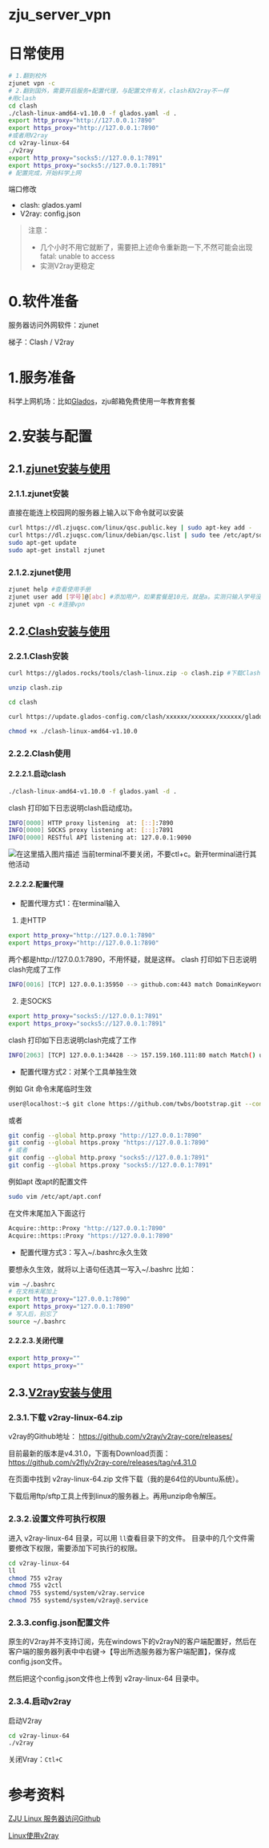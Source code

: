 # zju_server_vpn

# 日常使用
```bash
# 1.翻到校外
zjunet vpn -c
# 2.翻到国外，需要开启服务+配置代理，与配置文件有关，clash和V2ray不一样
#用clash
cd clash
./clash-linux-amd64-v1.10.0 -f glados.yaml -d .
export http_proxy="http://127.0.0.1:7890"
export https_proxy="http://127.0.0.1:7890"
#或者用V2ray
cd v2ray-linux-64
./v2ray
export http_proxy="socks5://127.0.0.1:7891"
export https_proxy="socks5://127.0.0.1:7891"
# 配置完成，开始科学上网

```
端口修改
- clash: glados.yaml
- V2ray: config.json

>注意：
>- 几个小时不用它就断了，需要把上述命令重新跑一下,不然可能会出现fatal: unable to access
>- 实测V2ray更稳定
# 0.软件准备
服务器访问外网软件：zjunet

梯子：Clash / V2ray
# 1.服务准备
科学上网机场：比如[Glados](https://glados.rocks)，zju邮箱免费使用一年教育套餐

# 2.安装与配置
## 2.1.[zjunet安装与使用](https://github.com/QSCTech/zjunet/blob/master/README.zh.md)
### 2.1.1.zjunet安装
直接在能连上校园网的服务器上输入以下命令就可以安装
```bash
curl https://dl.zjuqsc.com/linux/qsc.public.key | sudo apt-key add -
curl https://dl.zjuqsc.com/linux/debian/qsc.list | sudo tee /etc/apt/sources.list.d/qsc.list
sudo apt-get update
sudo apt-get install zjunet
```
 ### 2.1.2.zjunet使用

```bash
zjunet help #查看使用手册
zjunet user add [学号]@[abc] #添加用户，如果套餐是10元，就是a。实测只输入学号没用
zjunet vpn -c #连接vpn
```
## 2.2.[Clash安装与使用](https://glados.rocks/console/terminal)
### 2.2.1.Clash安装
```bash
curl https://glados.rocks/tools/clash-linux.zip -o clash.zip #下载Clash

unzip clash.zip

cd clash

curl https://update.glados-config.com/clash/xxxxxx/xxxxxxx/xxxxxx/glados-terminal.yaml > glados.yaml #下载您的终端配置文件

chmod +x ./clash-linux-amd64-v1.10.0
```
### 2.2.2.Clash使用
#### 2.2.2.1.启动clash
```bash
./clash-linux-amd64-v1.10.0 -f glados.yaml -d .
```

clash 打印如下日志说明clash启动成功。

```bash
INFO[0000] HTTP proxy listening  at: [::]:7890
INFO[0000] SOCKS proxy listening at: [::]:7891
INFO[0000] RESTful API listening at: 127.0.0.1:9090
```

![在这里插入图片描述](https://img-blog.csdnimg.cn/a00b221455a140f985f38e942dab321c.png)
当前terminal不要关闭，不要ctl+c。新开terminal进行其他活动

#### 2.2.2.2.配置代理
- 配置代理方式1：在terminal输入
1. 走HTTP
```bash
export http_proxy="http://127.0.0.1:7890"
export https_proxy="http://127.0.0.1:7890"
```
两个都是http://127.0.0.1:7890，不用怀疑，就是这样。
clash 打印如下日志说明clash完成了工作
```bash
INFO[0016] [TCP] 127.0.0.1:35950 --> github.com:443 match DomainKeyword(github) using Proxy[GLaDOS-S1-05]
```

2. 走SOCKS
```bash
export http_proxy="socks5://127.0.0.1:7891"
export https_proxy="socks5://127.0.0.1:7891"
```
clash 打印如下日志说明clash完成了工作

```bash
INFO[2063] [TCP] 127.0.0.1:34428 --> 157.159.160.111:80 match Match() using Proxy[GLaDOS-JP-01]
```

-  配置代理方式2：对某个工具单独生效


例如 Git
命令末尾临时生效
```bash
user@localhost:~$ git clone https://github.com/twbs/bootstrap.git --config "https.proxy=127.0.0.1:7890"  
```
或者

```bash
git config --global http.proxy "http://127.0.0.1:7890" 
git config --global https.proxy "https://127.0.0.1:7890"
# 或者
git config --global http.proxy "socks5://127.0.0.1:7891" 
git config --global https.proxy "socks5://127.0.0.1:7891"
```
例如apt
改apt的配置文件

```bash
sudo vim /etc/apt/apt.conf
```

在文件末尾加入下面这行

```bash
Acquire::http::Proxy "http://127.0.0.1:7890"
Acquire::https::Proxy "https://127.0.0.1:7890"
```

-  配置代理方式3：写入~/.bashrc永久生效

要想永久生效，就将以上语句任选其一写入~/.bashrc
比如：

```bash
vim ~/.bashrc
# 在文档末尾加上
export http_proxy="127.0.0.1:7890"
export https_proxy="127.0.0.1:7890"
# 写入后，别忘了
source ~/.bashrc
```

#### 2.2.2.3.关闭代理

```bash
export http_proxy=""
export https_proxy=""
```

## 2.3.[V2ray安装与使用](https://github.com/v2ray/v2ray-core)
### 2.3.1.下载 v2ray-linux-64.zip
v2ray的Github地址：
https://github.com/v2ray/v2ray-core/releases/

目前最新的版本是v4.31.0，下面有Download页面：
https://github.com/v2fly/v2ray-core/releases/tag/v4.31.0

在页面中找到 v2ray-linux-64.zip 文件下载（我的是64位的Ubuntu系统）。

下载后用ftp/sftp工具上传到linux的服务器上。再用unzip命令解压。

### 2.3.2.设置文件可执行权限

进入 v2ray-linux-64 目录，可以用 `ll`查看目录下的文件。
目录中的几个文件需要修改下权限，需要添加下可执行的权限。

```bash
cd v2ray-linux-64
ll
chmod 755 v2ray
chmod 755 v2ctl
chmod 755 systemd/system/v2ray.service
chmod 755 systemd/system/v2ray@.service
```
### 2.3.3.config.json配置文件
原生的V2ray并不支持订阅，先在windows下的v2rayN的客户端配置好，然后在客户端的服务器列表中中右键->【导出所选服务器为客户端配置】，保存成config.json文件。

然后把这个config.json文件也上传到 v2ray-linux-64 目录中。

### 2.3.4.启动v2ray
启动V2ray

```bash
cd v2ray-linux-64
./v2ray
```
关闭Vray：`Ctl+C`
# 参考资料
[ZJU Linux 服务器访问Github](https://www.wolai.com/oKMxANyepvBkXdFY3sKv7y)

[Linux使用v2ray](https://www.hduzn.cn/2022/06/14/Linux%E4%BD%BF%E7%94%A8v2ray/)
